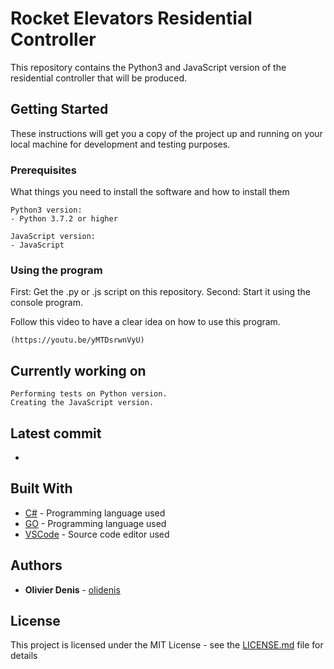 # Rocket Elevators Residential Controller

This repository contains the Python3 and JavaScript version of the residential controller that will be produced.

## Getting Started

These instructions will get you a copy of the project up and running on your local machine for development and testing purposes.


### Prerequisites

What things you need to install the software and how to install them

```
Python3 version:
- Python 3.7.2 or higher

JavaScript version:
- JavaScript
```

### Using the program

First:  Get the .py or .js script on this repository.
Second: Start it using the console program.

Follow this video to have a clear idea on how to use this program.

```
(https://youtu.be/yMTDsrwnVyU)
```

## Currently working on

```
Performing tests on Python version.
Creating the JavaScript version.
```

## Latest commit

* []()

## Built With

* [C#](https://docs.microsoft.com/en-us/dotnet/csharp/) - Programming language used
* [GO](https://golang.org/) - Programming language used
* [VSCode](https://code.visualstudio.com/download) - Source code editor used

## Authors

* **Olivier Denis** - [olidenis](https://github.com/olidenis)

## License

This project is licensed under the MIT License - see the [LICENSE.md](LICENSE.md) file for details
